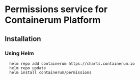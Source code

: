 # Permissions service for Containerum Platform

## Installation

### Using Helm

```
  helm repo add containerum https://charts.containerum.io
  helm repo update
  helm install containerum/permissions
```
